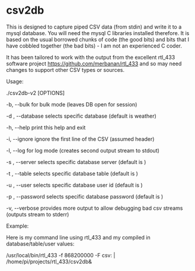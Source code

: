 # csv2db
This is designed to capture piped CSV data (from stdin) and write it to a mysql database.  You will need the mysql C libraries installed therefore.  It is based on the usual borrowed chunks of code (the good bits) and bits that I have cobbled together (the bad bits) - I am not an experienced C coder.

It has been tailored to work with the output from the excellent rtl_433 software project https://github.com/merbanan/rtl_433 and so may need changes to support other CSV types or sources.

Usage:

./csv2db-v2 [OPTIONS]

  -b, --bulk    for bulk mode (leaves DB open for session)
  
  -d <name>, --database <name>  selects specific database (default is weather)
  
  -h, --help    print this help and exit
  
  -i, --ignore  ignore the first line of the CSV (assumed header)
  
  -l, --log             for log mode (creates second output stream to stdout)
  
  -s <name>, --server <name>    selects specific database server (default is <your default>)
  
  -t <name>, --table <name>     selects specific database table (default is <your default>)
  
  -u <name>, --user <name>      selects specific database user id (default is <your default>)
  
  -p <name>, --password <name>  selects specific database password (default is <your default>)
  
  -v, --verbose         provides more output to allow debugging bad csv streams (outputs stream to stderr)

Example:

Here is my command line using rtl_433 and my compiled in database/table/user values:

/usr/local/bin/rtl_433 -f 868200000 -F csv: | /home/pi/projects/rtl_433/csv2db&
